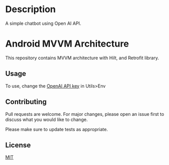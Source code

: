 # Description

A simple chatbot using Open AI API.

# Android MVVM Architecture

This repository contains MVVM architecture with Hilt, and Retrofit library.



## Usage
To use, change the [OpenAI API key](https://platform.openai.com/account/api-keys) in Utils>Env 

## Contributing

Pull requests are welcome. For major changes, please open an issue first
to discuss what you would like to change.

Please make sure to update tests as appropriate.

## License

[MIT](https://choosealicense.com/licenses/mit/)
